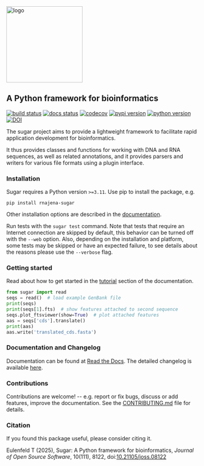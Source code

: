 <img src="https://raw.github.com/rnajena/sugar/logo/sugar_logo.png" alt="logo" width="200">

## A Python framework for bioinformatics
[![build status](https://github.com/rnajena/sugar/workflows/tests/badge.svg)](https://github.com/rnajena/sugar/actions)
[![docs status](https://readthedocs.org/projects/rnajena-sugar/badge/?version=latest)](https://rnajena-sugar.readthedocs.io)
[![codecov](https://codecov.io/gh/rnajena/sugar/branch/master/graph/badge.svg)](https://codecov.io/gh/rnajena/sugar)
[![pypi version](https://img.shields.io/pypi/v/rnajena-sugar.svg)](https://pypi.python.org/pypi/rnajena-sugar)
[![python version](https://img.shields.io/pypi/pyversions/rnajena-sugar.svg)](https://python.org)
[![DOI](https://joss.theoj.org/papers/10.21105/joss.08122/status.svg)](https://doi.org/10.21105/joss.08122)

The sugar project aims to provide a lightweight framework to facilitate rapid application development for bioinformatics.

It thus provides classes and functions for working with DNA and RNA sequences, as well as related annotations, and it provides parsers and writers for various file formats using a plugin interface.

### Installation

Sugar requires a Python version `>=3.11`.
Use pip to install the package, e.g.

```
pip install rnajena-sugar
```

Other installation options are described in the [documentation](https://rnajena-sugar.readthedocs.io/en/latest/src/tutorial_install.html).

Run tests with the `sugar test` command. Note that tests that require an Internet connection are skipped by default, this behavior can be turned off with the `--web` option. Also, depending on the installation and platform, some tests may be skipped or have an expected failure, to see details about the reasons please use the `--verbose` flag.

### Getting started

Read about how to get started in the [tutorial](https://rnajena-sugar.readthedocs.io/en/latest/src/tutorial_install.html) section of the documentation.

```python
from sugar import read
seqs = read()  # load example GenBank file
print(seqs)
print(seqs[1].fts)  # show features attached to second sequence
seqs.plot_ftsviewer(show=True)  # plot attached features
aas = seqs['cds'].translate()
print(aas)
aas.write('translated_cds.fasta')
```

### Documentation and Changelog

Documentation can be found at [Read the Docs](https://rnajena-sugar.readthedocs.io).
The detailed changelog is available [here](https://github.com/rnajena/sugar/blob/master/CHANGELOG).

### Contributions

Contributions are welcome! -- e.g. report or fix bugs, discuss or add features, improve the documentation.
See the [CONTRIBUTING.md](https://github.com/rnajena/sugar/blob/master/CONTRIBUTING.md) file for details.

### Citation

If you found this package useful, please consider citing it.

Eulenfeld T (2025),
Sugar: A Python framework for bioinformatics,
*Journal of Open Source Software*, 10(111), 8122,
doi:[10.21105/joss.08122](https://doi.org/10.21105/joss.08122)
